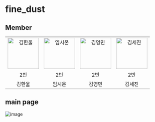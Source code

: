 # fine_dust
## Member 

<table align="center">
    <tr>
        <td align="center">
            <a href="https://github.com/gimhanul">
                <img alt="김한울" src="https://avatars.githubusercontent.com/gimhanul" width="100" />
            </a>
        </td>
        <td align="center">
            <a href="https://github.com/dlatldhs">
                <img alt="임시온" src="https://avatars.githubusercontent.com/dlatldhs?" width="100" />
            </a>
        </td>
        <td align="center">
            <a href="https://github.com/min050410">
                <img alt="김영민" src="https://avatars.githubusercontent.com/min050410" width="100" />
            </a>
        </td>
        <td align="center">
            <a href="https://github.com/rlatpwls">
                <img alt="김세진" src="https://avatars.githubusercontent.com/dlatldhs" width="100" />
            </a>
        </td>
    </tr>
    <tr>
        <td align="center">2반</td>
        <td align="center">2반</td>
        <td align="center">2반</td>
        <td align="center">2반</td>
    </tr>
    <tr>
        <td align="center">김한울</td>
        <td align="center">임시온</td>
        <td align="center">김영민</td>
        <td align="center">김세진</td>
    </tr>
</table>

## main page
![image](https://user-images.githubusercontent.com/45661217/139613485-7fd508d8-2e74-417d-aaeb-ab69a9d7f52e.png)
